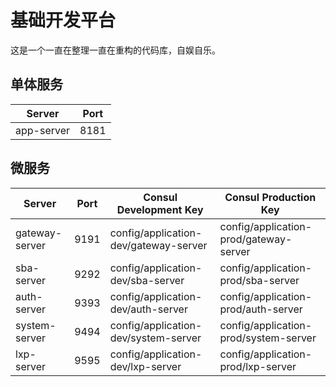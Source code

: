 # 基础开发平台

这是一个一直在整理一直在重构的代码库，自娱自乐。

## 单体服务

| Server     | Port |
|------------|------|
| app-server | 8181 |

## 微服务

| Server         | Port | Consul Development Key                | Consul Production Key                  |
|----------------|------|---------------------------------------|----------------------------------------|
| gateway-server | 9191 | config/application-dev/gateway-server | config/application-prod/gateway-server |
| sba-server     | 9292 | config/application-dev/sba-server     | config/application-prod/sba-server     |
| auth-server    | 9393 | config/application-dev/auth-server    | config/application-prod/auth-server    |
| system-server  | 9494 | config/application-dev/system-server  | config/application-prod/system-server  |
| lxp-server     | 9595 | config/application-dev/lxp-server     | config/application-prod/lxp-server     |
